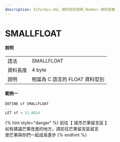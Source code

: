 ```yaml
---
description: Informix-4GL 資料型別說明_Number 資料型態
---
```


# SMALLFLOAT

#### 說明

|  |  |
| :--- | :--- |
| 語法 | SMALLFLOAT |
| 資料長度 | 4 byte |
| 說明 | 相當為 C 語言的 FLOAT 資料型別 |

#### 範例一

```objectivec
DEFINE sf SMALLFLOAT
...
LET sf = 11.0014
```

{% hint style="danger" %}
前往【 城市芒果留言區 】  
如有建議芒果改進的地方，請前往芒果留言區留言  
使芒果與你們一起成長進步
{% endhint %}

